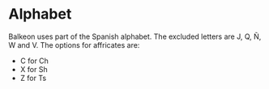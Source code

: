 # Alphabet
Balkeon uses part of the Spanish alphabet. The excluded letters are J, Q, Ñ, W and V.
The options for affricates are:
- C for Ch
- X for Sh
- Z for Ts
